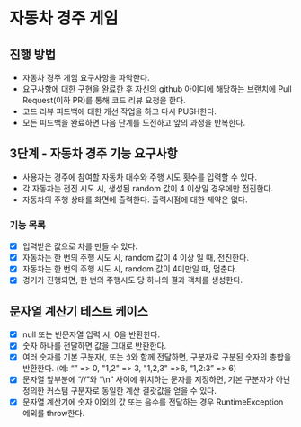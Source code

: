 # 자동차 경주 게임
## 진행 방법
* 자동차 경주 게임 요구사항을 파악한다.
* 요구사항에 대한 구현을 완료한 후 자신의 github 아이디에 해당하는 브랜치에 Pull Request(이하 PR)를 통해 코드 리뷰 요청을 한다.
* 코드 리뷰 피드백에 대한 개선 작업을 하고 다시 PUSH한다.
* 모든 피드백을 완료하면 다음 단계를 도전하고 앞의 과정을 반복한다.


## 3단계 - 자동차 경주 기능 요구사항
- 사용자는 경주에 참여할 자동차 대수와 주행 시도 횟수를 입력할 수 있다.
- 각 자동차는 전진 시도 시, 생성된 random 값이 4 이상일 경우에만 전진한다.
- 자동차의 주행 상태를 화면에 출력한다. 출력시점에 대한 제약은 없다.
### 기능 목록
- [x] 입력받은 값으로 차를 만들 수 있다.
- [x] 자동차는 한 번의 주행 시도 시, random 값이 4 이상 일 때, 전진한다.
- [x] 자동차는 한 번의 주행 시도 시, random 값이 4미만일 때, 멈춘다.
- [x] 경기가 진행되면, 한 번의 주행시도 당 하나의 결과 객체를 생성한다.

## 문자열 계산기 테스트 케이스
- [x] null 또는 빈문자열 입력 시, 0을 반환한다.
- [x] 숫자 하나를 전달하면 값을 그대로 반환한다.
- [x] 여러 숫자를 기본 구분자(, 또는 :)와 함께 전달하면, 구분자로 구분된 숫자의 총합을 반환한다. (예: “” => 0, "1,2" => 3, "1,2,3" =>6, “1,2:3” => 6)
- [x] 문자열 앞부분에 “//”와 “\n” 사이에 위치하는 문자를 지정하면, 기본 구분자가 아닌 정의한 커스텀 구분자로 동일한 계산 결괏값을 얻을 수 있다.
- [x] 문자열 계산기에 숫자 이외의 값 또는 음수를 전달하는 경우 RuntimeException 예외를 throw한다.